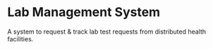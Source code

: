 # Lab Management System
A system to request &amp; track lab test requests from distributed health facilities. 
